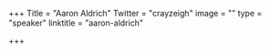 +++
Title = "Aaron Aldrich"
Twitter = "crayzeigh"
image = ""
type = "speaker"
linktitle = "aaron-aldrich"

+++



